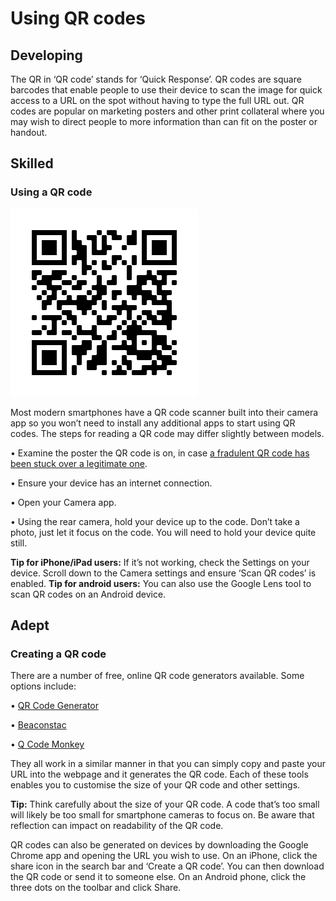 # Using QR codes

## Developing

The QR in ‘QR code’ stands for ‘Quick Response’. QR codes are square barcodes that enable people to use their device to scan the image for quick access to a URL on the spot without having to type the full URL out. QR codes are popular on marketing posters and other print collateral where you may wish to direct people to more information than can fit on the poster or handout.

## Skilled

### Using a QR code



![Sample QR code](<../.gitbook/assets/QR code.png>)

Most modern smartphones have a QR code scanner built into their camera app so you won’t need to install any additional apps to start using QR codes. The steps for reading a QR code may differ slightly between models.

• Examine the poster the QR code is on, in case [a fradulent QR code has been stuck over a legitimate one](https://www.cnet.com/tech/services-and-software/qr-code-scams-are-on-the-rise-heres-how-to-avoid-getting-duped/).

• Ensure your device has an internet connection.

• Open your Camera app.

• Using the rear camera, hold your device up to the code. Don’t take a photo, just let it focus on the code. You will need to hold your device quite still.

**Tip for iPhone/iPad users:** If it’s not working, check the Settings on your device. Scroll down to the Camera settings and ensure ‘Scan QR codes’ is enabled. **Tip for android users:** You can also use the Google Lens tool to scan QR codes on an Android device.

## Adept

### Creating a QR code

There are a number of free, online QR code generators available. Some options include:

• [QR Code Generator](https://www.qr-code-generator.com/)

• [Beaconstac](https://www.beaconstac.com/)

• [Q Code Monkey](https://www.qrcode-monkey.com/)

They all work in a similar manner in that you can simply copy and paste your URL into the webpage and it generates the QR code. Each of these tools enables you to customise the size of your QR code and other settings.

**Tip:** Think carefully about the size of your QR code. A code that’s too small will likely be too small for smartphone cameras to focus on. Be aware that reflection can impact on readability of the QR code.

QR codes can also be generated on devices by downloading the Google Chrome app and opening the URL you wish to use. On an iPhone, click the share icon in the search bar and ‘Create a QR code’. You can then download the QR code or send it to someone else. On an Android phone, click the three dots on the toolbar and click Share.
